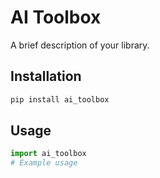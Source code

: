 # AI Toolbox

A brief description of your library.

## Installation

```bash
pip install ai_toolbox
```

## Usage

```python
import ai_toolbox
# Example usage
```
